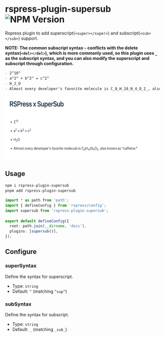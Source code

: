 # rspress-plugin-supersub ![NPM Version](https://img.shields.io/npm/v/rspress-plugin-supersub)

Rspress plugin to add superscript(`<super></super>`) and subscript(`<sub></sub>`) support.

**NOTE: The common subscript syntax `~` conflicts with the delete syntax(`<del></del>`), which is more commonly used, so this plugin uses `_` as the subscript syntax, and you can also modify the superscript and subscript through configuration.**

```markdown
- 2^10^
- a^2^ + b^2^ = c^2^
- H_2_O
- Almost every developer's favorite molecule is C_8_H_10_N_4_O_2_, also known as "caffeine."
```

<div align="center">
  <img src="./image.png" alt="sample" width="600" height="210" />
</div>

## Usage

```bash
npm i rspress-plugin-supersub
pnpm add rspress-plugin-supersub
```

```ts
import * as path from 'path';
import { defineConfig } from 'rspress/config';
import supersub from 'rspress-plugin-supersub';

export default defineConfig({
  root: path.join(__dirname, 'docs'),
  plugins: [supersub()],
});
```

## Configure

### superSyntax

Define the syntax for superscript.

- Type: `string`
- Default: `^` (matching `^sup^`)

### subSyntax

Define the syntax for subscript.

- Type: `string`
- Default: `_` (matching `_sub_`)
